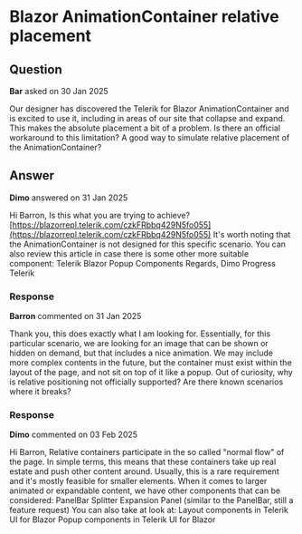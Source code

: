 # Blazor AnimationContainer relative placement

## Question

**Bar** asked on 30 Jan 2025

Our designer has discovered the Telerik for Blazor AnimationContainer and is excited to use it, including in areas of our site that collapse and expand. This makes the absolute placement a bit of a problem. Is there an official workaround to this limitation? A good way to simulate relative placement of the AnimationContainer?

## Answer

**Dimo** answered on 31 Jan 2025

Hi Barron, Is this what you are trying to achieve? [https://blazorrepl.telerik.com/czkFRbbq429N5fo055](https://blazorrepl.telerik.com/czkFRbbq429N5fo055) It's worth noting that the AnimationContainer is not designed for this specific scenario. You can also review this article in case there is some other more suitable component: Telerik Blazor Popup Components Regards, Dimo Progress Telerik

### Response

**Barron** commented on 31 Jan 2025

Thank you, this does exactly what I am looking for. Essentially, for this particular scenario, we are looking for an image that can be shown or hidden on demand, but that includes a nice animation. We may include more complex contents in the future, but the container must exist within the layout of the page, and not sit on top of it like a popup. Out of curiosity, why is relative positioning not officially supported? Are there known scenarios where it breaks?

### Response

**Dimo** commented on 03 Feb 2025

Hi Barron, Relative containers participate in the so called "normal flow" of the page. In simple terms, this means that these containers take up real estate and push other content around. Usually, this is a rare requirement and it's mostly feasible for smaller elements. When it comes to larger animated or expandable content, we have other components that can be considered: PanelBar Splitter Expansion Panel (similar to the PanelBar, still a feature request) You can also take at look at: Layout components in Telerik UI for Blazor Popup components in Telerik UI for Blazor
